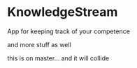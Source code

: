 # KnowledgeStream
App for keeping track of your competence

and more stuff as well

this is on master... and it will collide